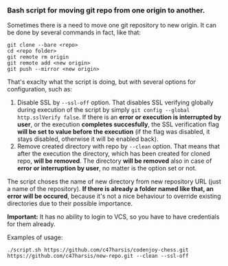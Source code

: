 ### Bash script for moving git repo from one origin to another.

Sometimes there is a need to move one git repository to new origin. It can be done by several commands in fact, like that:
```
git clone --bare <repo>
cd <repo folder>
git remote rm origin
git remote add <new origin>
git push --mirror <new origin>
```
That's exaclty what the script is doing, but with several options for configuration, such as:

1. Disable SSL by `--ssl-off` option. That disables SSL verifying globally during execution of the script by simply `git config --global http.sslVerify false`. If there is an **error or execution is interrupted by user**, or the execution **completes succesfully**, the SSL verification flag **will be set to value before the execution** (if the flag was disabled, it stays disabled, otherwise it will be enabled back).
2. Remove created directory with repo by `--clean` option. That means that after the execution the directory, which has been created for cloned repo, **will be removed**. The directory **will be removed** also in case of **error or interruption by user**, no matter is the option set or not.

The script choses the name of new directory from new repository URL (just a name of the repository). **If there is already a folder named like that, an error will be occured**, because it's not a nice behaviour to override existing directories due to their possible importance.


**Important:** It has no ability to login to VCS, so you have to have credentials for them already.

Examples of usage:
```
./script.sh https://github.com/c47harsis/codenjoy-chess.git https://github.com/c47harsis/new-repo.git --clean --ssl-off
```
